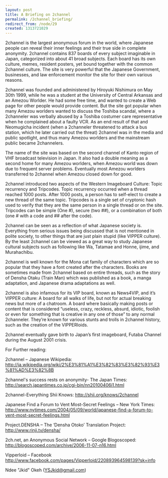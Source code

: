 ```yaml
---
layout: post
title: A Briefing on 2channel
permalink: /2channel_briefing/
redirect_from: /node/29
created: 1313721029
---
```

2channel is the largest anonymous forum in the world, where Japanese people can reveal their inner feelings and their true side in complete anonymity. 2channel contains 837 boards of every subject imaginable in Japan, categorized into about 41 broad subjects. Each board has its own culture, memes, resident posters, yet bound together with the common 2channel culture.  The site is very powerful that the Japanese Government, businesses, and law enforcement monitor the site for their own various reasons.

2channel was founded and administered by Hiroyuki Nishimura on May 30th 1999, while he was a student at the University of Central Arkansas and an Amezou Worlder. He had some free time, and wanted to create a Web page for other people would provide content. But the site got popular when many Amezou worlders wanted to discuss the Toshiba scandal, where a 2channeler was verbally abused by a Toshiba costumer care representative when he complained about a faulty VCR. As an end result of that and Neomugicha incident (when a 2channeler threatened to attack a bus station, which he later carried out the threat) 2channel was in the media and public spotlight, and thus many Amezou worlders and the mainstream public became 2channelers.

The name of the site was based on the second channel of Kanto region of VHF broadcast television in Japan. It also had a double meaning as a second home for many Amezou worlders, when Amezou world was down due to frequent server problems. Eventually most Amezou worlders transferred to 2channel when Amezou closed down for good.

2channel introduced two aspects of the Western Imageboard Culture: Topic recurrency and Tripcodes. Topic recurrency occurred when a thread reached 1000 posts. After 1000 posts, a person has to self-elect to create a new thread of the same topic. Tripcodes is a single set of cryptonic hash used to verify that they are the same person in a single thread or on the site. Tripcodes can be simple (One #), secure (two ##), or a combination of both (one # with a code and ## after the code). 

2channel can be seen as a reflection of what Japanese society is. Everything from serious issues being discussed that is not mentioned in polite society, to other things that are just plain stupid (like VIPPER culture). By the least 2channel can be viewed as a great way to study Japanese cultural subjects such as following like Wa, Tatamae and Honne, ijime, and Murahachibu.

2channel is well known for the Mona cat family of characters which are so popular that they have a font created after the characters. Books are sometimes made from 2channel based on entire threads, such as the story of Densha Otaku (Train Man) which was published as a book, a manga adaptation, and Japanese drama adaptations as well.

2channel is also infamous for its VIP board, known as News4VIP, and it’s VIPPER culture: A board for all walks of life, but not for actual breaking news but more of a chatroom. A board where basically making posts or content that is considered “useless, crazy, reckless, absurd, idiotic, foolish or even for something that is creative in any one of those” to any normal 2channeler. They’re known for various stunts and trolls in 2channel history, such as the creation of the VIPPERloids.

2channel eventually gave birth to Japan’s first imageboard, Futaba Channel during the August 2001 crisis.

For Further reading: 

2channel – Japanese Wikipedia: http://ja.wikipedia.org/wiki/2%E3%81%A1%E3%82%83%E3%82%93%E3%81%AD%E3%82%8B

2channel's success rests on anonymity- The Japan Times: http://search.japantimes.co.jp/cgi-bin/nn20100406i1.html

2channel-Everything Shii Knows: http://shii.org/knows/2channel

Japanese Find a Forum to Vent Most-Secret Feelings – New York Times: http://www.nytimes.com/2004/05/09/world/japanese-find-a-forum-to-vent-most-secret-feelings.html

Project.DENSHA – The ‘Densha Otoko’ Translation Project: http://www.rinji.tv/densha/

2ch.net, an Anonymous Social Network – Google Blogoscoped: http://blogoscoped.com/archive/2006-11-07-n16.html

Vipperloid – Facebook http://www.facebook.com/pages/Vipperloid/220893964598139?sk=info

Ndee "Jkid" Okeh (YSJkid@gmail.com)
